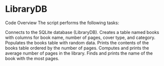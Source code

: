 # LibraryDB
Code Overview
The script performs the following tasks:

Connects to the SQLite database (LibraryDB).
Creates a table named books with columns for book name, number of pages, cover type, and category.
Populates the books table with random data.
Prints the contents of the books table ordered by the number of pages.
Computes and prints the average number of pages in the library.
Finds and prints the name of the book with the most pages.

